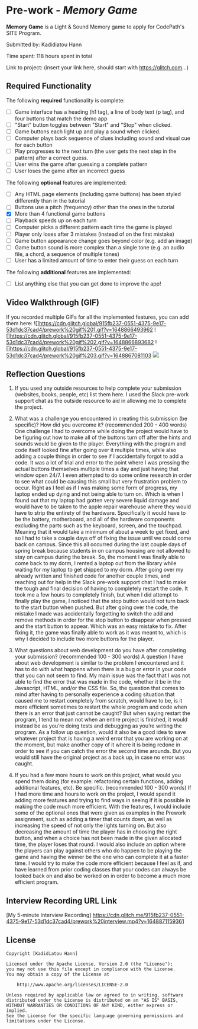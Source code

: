# Pre-work - _Memory Game_

**Memory Game** is a Light & Sound Memory game to apply for CodePath's SITE Program.

Submitted by: Kadidiatou Hann

Time spent: 118 hours spent in total

Link to project: (insert your link here, should start with https://glitch.com...)

## Required Functionality

The following **required** functionality is complete:

- [ ] Game interface has a heading (h1 tag), a line of body text (p tag), and four buttons that match the demo app
- [ ] "Start" button toggles between "Start" and "Stop" when clicked.
- [ ] Game buttons each light up and play a sound when clicked.
- [ ] Computer plays back sequence of clues including sound and visual cue for each button
- [ ] Play progresses to the next turn (the user gets the next step in the pattern) after a correct guess.
- [ ] User wins the game after guessing a complete pattern
- [ ] User loses the game after an incorrect guess

The following **optional** features are implemented:

- [ ] Any HTML page elements (including game buttons) has been styled differently than in the tutorial
- [ ] Buttons use a pitch (frequency) other than the ones in the tutorial
- [x] More than 4 functional game buttons
- [ ] Playback speeds up on each turn
- [ ] Computer picks a different pattern each time the game is played
- [ ] Player only loses after 3 mistakes (instead of on the first mistake)
- [ ] Game button appearance change goes beyond color (e.g. add an image)
- [ ] Game button sound is more complex than a single tone (e.g. an audio file, a chord, a sequence of multiple tones)
- [ ] User has a limited amount of time to enter their guess on each turn

The following **additional** features are implemented:

- [ ] List anything else that you can get done to improve the app!

## Video Walkthrough (GIF)

If you recorded multiple GIFs for all the implemented features, you can add them here:
![]https://cdn.glitch.global/915fb237-0551-4375-9e17-53d1dc37cad4/prework%20gif%201.gif?v=1648866493962
![]https://cdn.glitch.global/915fb237-0551-4375-9e17-53d1dc37cad4/prework%20gif%202.gif?v=1648866893682
![]https://cdn.glitch.global/915fb237-0551-4375-9e17-53d1dc37cad4/prework%20gif%203.gif?v=1648867081103
![](gif4-link-here)

## Reflection Questions

1. If you used any outside resources to help complete your submission (websites, books, people, etc) list them here.
   I used the Slack pre-work support chat as the outside resource to aid in allowing me to complete the project.

2. What was a challenge you encountered in creating this submission (be specific)? How did you overcome it? (recommended 200 - 400 words)
   One challenge I had to overcome while doing the project would have to be figuring out how to make all of the buttons turn off after the hints and sounds would be given to the player. Everything with the program and code itself looked fine after going over it multiple times, while also adding a couple things in order to see if I accidentally forgot to add a code. It was a lot of trial and error to the point where I was pressing the actual buttons themselves multiple times a day and just having that window open 24/7. I even attempted to do some online research in order to see what could be causing this small but very frustration problem to occur. Right as I feel as if I was making some form of progress, my laptop ended up dying and not being able to turn on. Which is when I found out that my laptop had gotten very severe liquid damage and would have to be taken to the apple repair warehouse where they would have to strip the entirety of the hardware. Specifically it would have to be the battery, motherboard, and all of the hardware components excluding the parts such as the keyboard, screen, and the touchpad. Meaning that it would take a minimum of about a week to get fixed, and so I had to take a couple days off of fixing the issue until we could come back on campus. Since this all occurred during the last couple days of spring break because students in on campus housing are not allowed to stay on campus during the break. So, the moment I was finally able to come back to my dorm, I rented a laptop out from the library while waiting for my laptop to get shipped to my dorm. After going over my already written and finished code for another couple times, and reaching out for help in the Slack pre-work support chat I had to make the tough and final decision of having to completely restart the code. It took me a few hours to completely finish, but when I did attempt to finally play the game, I noticed that the stop button would not turn back to the start button when pushed. But after going over the code, the mistake I made was accidentally forgetting to switch the add and remove methods in order for the stop button to disappear when pressed and the start button to appear. Which was an easy mistake to fix. After fixing it, the game was finally able to work as it was meant to, which is why I decided to include two more buttons for the player.

3. What questions about web development do you have after completing your submission? (recommended 100 - 300 words)
   	A question I have about web development is similar to the problem I encountered and it has to do with what happens when there is a bug or error in your code that you  can not seem to find. My main issue was the fact that I was not able to find the error that was made in the code, whether it be in the Javascript, HTML, and/or the CSS file. So, the question that comes to mind after having to personally experience a coding situation that caused me to restart completely from scratch, would have to be, is it more efficient sometimes to restart the whole program and code when there is an error that just cannot be caught? But when saying restart the program, I tend to mean not when an entire project is finished, it would instead be as you’re doing tests and debugging as you’re writing the program. As a follow up question, would it also be a good idea to save whatever project that is having a weird error that you are working on at the moment, but make another copy of it where it is being redone in order to see if you can catch the error the second time arounds. But you would still have the original project as a back up, in case no error was caught.


4. If you had a few more hours to work on this project, what would you spend them doing (for example: refactoring certain functions, adding additional features, etc). Be specific. (recommended 100 - 300 words)
   If I had more time and hours to work on the project, I would spend it adding more features and trying to find ways in seeing if it is possible in making the code much more efficient. With the features, I would include some of the optional ones that were given as examples in the Prework assignment, such as adding a timer that counts down, as well as increasing the speed of not only the lights turning on. But also decreasing the amount of time the player has in choosing the right button, and when a choice has not been made in the given allocated time, the player loses that round. I would also include an option where the players can play against others who do happen to be playing the game and having the winner be the one who can complete it at a faster time. I would try to make the code more efficient because I feel as if, and have learned from prior coding classes that your codes can always be looked back on and also be worked on in order to become a much more efficient program.

## Interview Recording URL Link

[My 5-minute Interview Recording] https://cdn.glitch.me/915fb237-0551-4375-9e17-53d1dc37cad4/prework%20interview.mp4?v=1648871159361
## License

    Copyright [Kadidiatou Hann]

    Licensed under the Apache License, Version 2.0 (the "License");
    you may not use this file except in compliance with the License.
    You may obtain a copy of the License at

        http://www.apache.org/licenses/LICENSE-2.0

    Unless required by applicable law or agreed to in writing, software
    distributed under the License is distributed on an "AS IS" BASIS,
    WITHOUT WARRANTIES OR CONDITIONS OF ANY KIND, either express or implied.
    See the License for the specific language governing permissions and
    limitations under the License.
